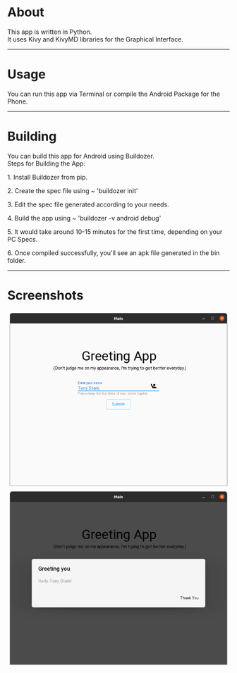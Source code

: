 # About
This app is written in Python.  
It uses Kivy and KivyMD libraries for the Graphical Interface.  

---

# Usage
You can run this app via Terminal or compile the Android Package for the Phone.  

---
 
# Building
You can build this app for Android using Buildozer.  
Steps for Building the App:  
<p> 1. Install Buildozer from pip.</p>    
<p> 2. Create the spec file using ~ 'buildozer init'</p>  
<p> 3. Edit the spec file generated according to your needs.</p>  
<p> 4. Build the app using ~ 'buildozer -v android debug'</p>
<p> 5. It would take around 10-15 minutes for the first time, depending on your PC Specs.</p>  
<p> 6. Once compiled successfully, you'll see an apk file generated in the bin folder.</p>  

---
# Screenshots
![alt text](https://github.com/ayush-rathore/greeting-app/blob/master/1.png "HomeScreen")
![alt text](https://github.com/ayush-rathore/greeting-app/blob/master/2.png "Greeting")
